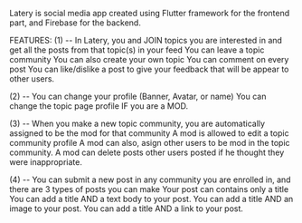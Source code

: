 Latery is social media app created using Flutter framework for the frontend part, and Firebase for the backend.

FEATURES: 
(1) -- In Latery, you and JOIN topics you are interested in and get all the posts from that topic(s) in your feed 
You can leave a topic community You can also create your own topic 
You can comment on every post You can like/dislike a post to give your feedback that will be appear to other users.

(2) -- You can change your profile (Banner, Avatar, or name)
You can change the topic page profile IF you are a MOD.

(3) -- When you make a new topic community, you are automatically assigned to be the mod for that community
A mod is allowed to edit a topic community profile
A mod can also, asign other users to be mod in the topic community.
A mod can delete posts other users posted if he thought they were inappropriate.

(4) -- You can submit a new post in any community you are enrolled in, and there are 3 types of posts you can make
Your post can contains only a title
You can add a title AND a text body to your post.
You can add a title AND an image to your post.
You can add a title AND a link to your post.
